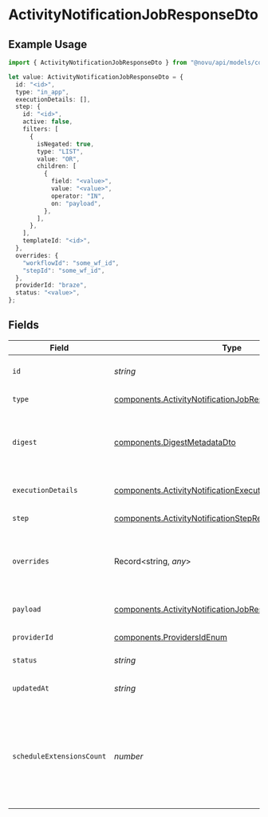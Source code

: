 # ActivityNotificationJobResponseDto

## Example Usage

```typescript
import { ActivityNotificationJobResponseDto } from "@novu/api/models/components";

let value: ActivityNotificationJobResponseDto = {
  id: "<id>",
  type: "in_app",
  executionDetails: [],
  step: {
    id: "<id>",
    active: false,
    filters: [
      {
        isNegated: true,
        type: "LIST",
        value: "OR",
        children: [
          {
            field: "<value>",
            value: "<value>",
            operator: "IN",
            on: "payload",
          },
        ],
      },
    ],
    templateId: "<id>",
  },
  overrides: {
    "workflowId": "some_wf_id",
    "stepId": "some_wf_id",
  },
  providerId: "braze",
  status: "<value>",
};
```

## Fields

| Field                                                                                                                                    | Type                                                                                                                                     | Required                                                                                                                                 | Description                                                                                                                              | Example                                                                                                                                  |
| ---------------------------------------------------------------------------------------------------------------------------------------- | ---------------------------------------------------------------------------------------------------------------------------------------- | ---------------------------------------------------------------------------------------------------------------------------------------- | ---------------------------------------------------------------------------------------------------------------------------------------- | ---------------------------------------------------------------------------------------------------------------------------------------- |
| `id`                                                                                                                                     | *string*                                                                                                                                 | :heavy_check_mark:                                                                                                                       | Unique identifier of the job                                                                                                             |                                                                                                                                          |
| `type`                                                                                                                                   | [components.ActivityNotificationJobResponseDtoType](../../models/components/activitynotificationjobresponsedtotype.md)                   | :heavy_check_mark:                                                                                                                       | Type of the job                                                                                                                          |                                                                                                                                          |
| `digest`                                                                                                                                 | [components.DigestMetadataDto](../../models/components/digestmetadatadto.md)                                                             | :heavy_minus_sign:                                                                                                                       | Optional digest for the job, including metadata and events                                                                               |                                                                                                                                          |
| `executionDetails`                                                                                                                       | [components.ActivityNotificationExecutionDetailResponseDto](../../models/components/activitynotificationexecutiondetailresponsedto.md)[] | :heavy_check_mark:                                                                                                                       | Execution details of the job                                                                                                             |                                                                                                                                          |
| `step`                                                                                                                                   | [components.ActivityNotificationStepResponseDto](../../models/components/activitynotificationstepresponsedto.md)                         | :heavy_check_mark:                                                                                                                       | Step details of the job                                                                                                                  |                                                                                                                                          |
| `overrides`                                                                                                                              | Record<string, *any*>                                                                                                                    | :heavy_minus_sign:                                                                                                                       | Optional context object for additional error details.                                                                                    | {<br/>"workflowId": "some_wf_id",<br/>"stepId": "some_wf_id"<br/>}                                                                       |
| `payload`                                                                                                                                | [components.ActivityNotificationJobResponseDtoPayload](../../models/components/activitynotificationjobresponsedtopayload.md)             | :heavy_minus_sign:                                                                                                                       | Optional payload for the job                                                                                                             |                                                                                                                                          |
| `providerId`                                                                                                                             | [components.ProvidersIdEnum](../../models/components/providersidenum.md)                                                                 | :heavy_check_mark:                                                                                                                       | Provider ID of the job                                                                                                                   |                                                                                                                                          |
| `status`                                                                                                                                 | *string*                                                                                                                                 | :heavy_check_mark:                                                                                                                       | Status of the job                                                                                                                        |                                                                                                                                          |
| `updatedAt`                                                                                                                              | *string*                                                                                                                                 | :heavy_minus_sign:                                                                                                                       | Updated time of the notification                                                                                                         |                                                                                                                                          |
| `scheduleExtensionsCount`                                                                                                                | *number*                                                                                                                                 | :heavy_minus_sign:                                                                                                                       | The number of times the digest/delay job has been extended to align with the subscribers schedule                                        |                                                                                                                                          |